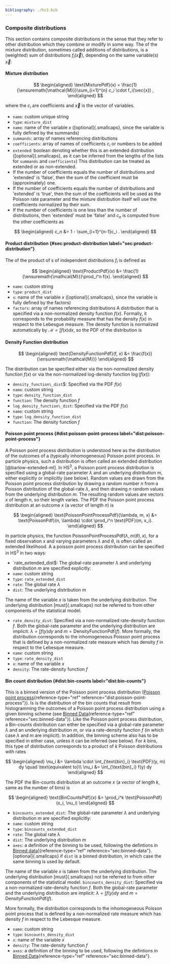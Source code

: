 ```yaml
---
bibliography: ./hs3.bib
---
```



### Composite distributions 
This section contains composite distributions in the sense that they refer to other distribution which they combine or modify in some way. 
The of the mixture distribution, sometimes called additions of distributions, is a (weighted) sum of distributions $f_i(\vec{x})$, depending on the same variable(s) $\vec{x}$: 

#### Mixture distribution

$$
\begin{aligned} \text{MixturePdf}(x) = \frac{1}{\ensuremath{\mathcal{M}}}\sum_{i=1}^{n} c_i \cdot f_i(\vec{x}) , \end{aligned} 
$$



where the $c_i$ are coefficients and $\vec{x}$ is the vector of variables. 

- `name`: custom unique string 
- `type`: `mixture_dist` 
- `name`: name of the variable $x$ ([optional]{.smallcaps}, since the     variable is fully defined by the summands) 
- `summands`: array of names referencing distributions 
- `coefficients`: array of names of coefficients $c_i$ or numbers to     be added 
- `extended`: boolean denoting whether this is an extended     distribution ([optional]{.smallcaps}, as it can be inferred from the     lengths of the lists for `summands` and `coefficients`) 
This distribution can be treated as extended or as non-extended. 
- If the number of coefficients equals the number of distributions and     'extended' is 'false', then the sum of the coefficient must be     (approximately) one. 
- If the number of coefficients equals the number of distributions and     'extended' is 'true', then the sum of the coefficients will be used     as the Poisson rate parameter and the mixture distribution itself     will use the coefficients normalized by their sum. 
- If the number of coefficients is one less than the number of     distributions, then 'extended' must be 'false' and $c_n$ is computed     from the other coefficients as 



$$
\begin{aligned}     c_n &= 1 - \sum_{i=1}^{n-1}c_i .     \end{aligned} 
$$


#### Product distribution {#sec:product-distribution label="sec:product-distribution"} 
The of the product of s of independent distributions $f_i$ is defined as 



$$
\begin{aligned} \text{ProductPdf}(x) &= \frac{1}{\ensuremath{\mathcal{M}}}\prod_i^n f(x). \end{aligned} 
$$



-   `name`: custom string 
-   `type`: `product_dist` 
-   `x`: name of the variable $x$ ([optional]{.smallcaps}, since the     variable is fully defined by the factors) 
-   `factors`: array of names referencing distributions 
A distribution that is specified via a non-normalized density function $f(x)$. Formally, it corresponds to the probability measure that has the density $f(x)$ in respect to the Lebesgue measure. 
The density function is normalized automatically by $\ensuremath{\mathcal{M}}= \int f(x) dx$, so the PDF of the distribution is 

#### Density Function distribution 

$$
\begin{aligned} \text{DensityFunctionPdf}(f, x) &= \frac{f(x)}{\ensuremath{\mathcal{M}}} \end{aligned} 
$$



The distribution can be specified either via the non-normalized density function $f(x)$ or via the non-normalized log-density function $\log(f(x))$: 

-   `density_function\_dist`$: Specified via the PDF $f(x)$ 
-   `name`: custom string 
-   `type`: `density_function_dist` 
-   `function`: The density function $f$ 
-   `log_density_function\_dist`: Specified via the PDF     $f(x)$ 
-   `name`: custom string 
-   `type`: `log_density_function_dist` 
-   `function`: The density function $f$ 

#### Poisson point process {#dist:poisson-point-process label="dist:poisson-point-process"} 
A Poisson point process distribution is understood here as the distribution of the outcomes of a (typically inhomogeneous) Poisson point process. In particle physics, such a distribution is often called an extended distribution [@barlow-extended-ml]. 
In HS<sup>3</sup>, a Poisson point process distribution is specified using a global-rate parameter $\lambda$ and an underlying distribution $m$, either explicitly or implicitly (see below). 
Random values are drawn from the Poisson point process distribution by drawing a random number $n$ from a Poisson distribution of the global-rate $\lambda$, and then drawing $n$ random values from the underlying distribution $m$. The resulting random values are vectors $x$ of length $n$, so their length varies. 
The PDF the Poisson point process distribution at an outcome $x$ (a vector of length $n$) is 



$$
\begin{aligned} \text{PoissonPointProcessPdf}(\lambda, m, x) &= \text{PoissonPdf}(n, \lambda) \cdot \prod_i^n \text{PDF}(m, x_i). \end{aligned} 
$$



In particle physics, the function $\text{PoissonPointProcessPdf}(\lambda, m(\theta), x)$, for a fixed observation $x$ and varying parameters $\lambda$ and $\theta$, is often called an extended likelihood. 
A a poisson point process distribution can be specified in HS<sup>3</sup> in two ways: 

-   `rate_extended_dist$: The global-rate parameter $\lambda$     and underlying distribution $m$ are specified explicitly: 
-   `name`: custom string 
-   `type`: `rate_extended_dist` 
-   `rate`: The global rate $\lambda$ 
-   `dist`: The underlying distribution $m$ 

The name of the variable $x$ is taken from the underlying     distribution. The underlying distribution [must]{.smallcaps} not be     referred to from other components of the statistical model. 

-   `rate_density_dist`: Specified via a non-normalized     rate-density function $f$. Both the global-rate parameter and the     underlying distribution are implicit: $\lambda = \int f(y) d y$ and     $m = \text{DensityFunctionPdf}(f)$. More formally, the distribution corresponds to the inhomogeneous     Poisson point process that is defined by a non-normalized rate     measure which has density $f$ in respect to the Lebesque measure. 
-   `name`: custom string 
-   `type`: `rate_density_dist` 
-   `x`: name of the variable $x$ 
-   `density`: The rate-density function $f$ 

#### Bin count distribution {#dist:bin-counts label="dist:bin-counts"} 
This is a binned version of the Poisson point process distribution 
([Poisson point process](#dist:poisson-point-process){reference-type="ref" reference="dist:poisson-point-process"}). Is is the distribution of the bin counts that result from histogramming the outcomes of a Poisson point process distribution using a given binning scheme (see 
[Binned Data](#sec:binned-data){reference-type="ref" reference="sec:binned-data"}). 
Like the Poisson point process distribution, a Bin-counts distribution can either be specified via a global-rate parameter $\lambda$ and an underlying distribution $m$, or via a rate-density function $f$ (in which case $\lambda$ and $m$ are implicit). In addition, the binning scheme also has to be specified in either case, unless it can be inferred (see below). 
For $k$ bins, this type of distribution corresponds to a product of $k$ Poisson distributions with rates 



$$
\begin{aligned} \nu_i &= \lambda \cdot \int_{\text{bin}_i} \text{PDF}(y, m) dy \quad \text{equivalent to}\\ \nu_i &= \int_{\text{bin}_i} f(y) dy \end{aligned} 
$$



The PDF the Bin-counts distribution at an outcome $x$ (a vector of length $k$, same as the number of bins) is 



$$
\begin{aligned} \text{BinCountsPdf}(x) &= \prod_i^k \text{PoissonPdf}(x_i, \nu_i) \end{aligned} 
$$



-    `bincounts_extended_dist`: The global-rate parameter     $\lambda$ and underlying distribution $m$ are specified explicitly: 
-   `name`: custom string 
-   `type`: `bincounts_extended_dist` 
-   `rate`: The global rate $\lambda$ 
-   `dist`: The underlying distribution $m$ 
-   `axes`: a definition of the binning to be used, following the         defintions in 
    [Binned data\]](#sec:binned-data){reference-type="ref"         reference="sec:binned-data"}. [optional]{.smallcaps} if `dist`         is a binned distribution, in which case the same binning is used         by default. 
	
The name of the variable $x$ is taken from the underlying     distribution. The underlying distribution [must]{.smallcaps} not be     referred to from other components of the statistical model. 
`bincounts_density_dist`: Specified via a non-normalized     rate-density function $f$. Both the global-rate parameter and the     underlying distribution are implicit: $\lambda = \int f(y) dy$ and     $m = \text{DensityFunctionPdf}(f)$. 

More formally, the distribution corresponds to the inhomogeneous     Poisson point process that is defined by a non-normalized rate     measure which has density $f$ in respect to the Lebesque measure. 

-   `name`: custom string 
-   `type`: `bincounts_density_dist` 
-   `x`: name of the variable $x$ 
-   `density`: The rate-density function $f$ 
-   `axes`: a definition of the binning to be used, following the         defintions in 
        [Binned Data](#sec:binned-data){reference-type="ref"         reference="sec:binned-data"}. 
